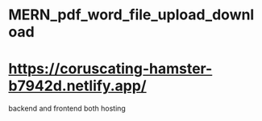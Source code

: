 # MERN_pdf_word_file_upload_download

# https://coruscating-hamster-b7942d.netlify.app/ <br>
 backend and frontend both hosting
